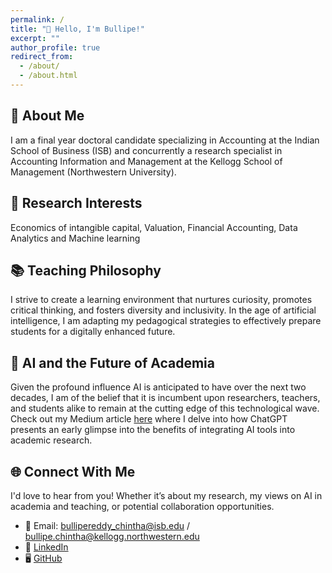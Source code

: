 ```yaml
---
permalink: /
title: "👋 Hello, I'm Bullipe!"
excerpt: ""
author_profile: true
redirect_from: 
  - /about/
  - /about.html
---
```


## 🚀 About Me
I am a final year doctoral candidate specializing in Accounting at the Indian School of Business (ISB) and concurrently a research specialist in Accounting Information and Management at the Kellogg School of Management (Northwestern University). 

## 🔬 Research Interests
Economics of intangible capital, Valuation, Financial Accounting, Data Analytics and Machine learning

## 📚 Teaching Philosophy
I strive to create a learning environment that nurtures curiosity, promotes critical thinking, and fosters diversity and inclusivity. In the age of artificial intelligence, I am adapting my pedagogical strategies to effectively prepare students for a digitally enhanced future.

## 🤖 AI and the Future of Academia
Given the profound influence AI is anticipated to have over the next two decades, I am of the belief that it is incumbent upon researchers, teachers, and students alike to remain at the cutting edge of this technological wave. Check out my Medium article [here](https://medium.com/@bullipereddy/chatgpt-and-academic-research-a-valuable-ally-or-a-mere-distraction-409ba78d3be9) where I delve into how ChatGPT presents an early glimpse into the benefits of integrating AI tools into academic research.

## 🌐 Connect With Me
I'd love to hear from you! Whether it’s about my research, my views on AI in academia and teaching, or potential collaboration opportunities.

* 📧 Email: bullipereddy_chintha@isb.edu / bullipe.chintha@kellogg.northwestern.edu
* 👔 [LinkedIn](https://www.linkedin.com/in/bullipereddy/?originalSubdomain=in)
* 🖥️ [GitHub](https://github.com/Bullipe)

